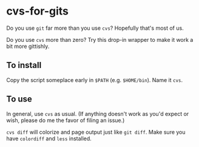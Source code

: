 # cvs-for-gits

Do you use `git` far more than you use `cvs`? Hopefully that's most of us.

Do you use `cvs` more than zero? Try this drop-in wrapper to make it work a bit more gittishly.

## To install

Copy the script someplace early in `$PATH` (e.g. `$HOME/bin`). Name it `cvs`.

## To use

In general, use `cvs` as usual. (If anything doesn't work as you'd expect or wish, please do me the favor of filing an issue.)

`cvs diff` will colorize and page output just like `git diff`. Make sure you have `colordiff` and `less` installed.
